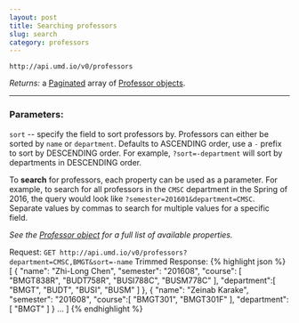 ```yaml
---
layout: post
title: Searching professors
slug: search
category: professors
---
```


`http://api.umd.io/v0/professors`

*Returns:* a [Paginated](/#pagination) array of [Professor objects](#professor_object).

----

### Parameters:

`sort` -- specify the field to sort professors by. Professors can either be sorted by `name` or `department`. Defaults to ASCENDING order, use a `-` prefix to sort by DESCENDING order. For example, `?sort=-department` will sort by departments in DESCENDING order.

To **search** for professors, each property can be used as a parameter. For example, to search for all professors in the `CMSC` department in the Spring of 2016, the query would look like `?semester=201601&department=CMSC`. Separate values by commas to search for multiple values for a specific field.

*See the [Professor object](/#professor_object) for a full list of available properties.*

<!-- EXAMPLE -->

Request: `GET http://api.umd.io/v0/professors?department=CMSC,BMGT&sort=-name`
Trimmed Response:
{% highlight json %}
[
  {
    "name": "Zhi-Long Chen",
    "semester": "201608",
    "course": [
      "BMGT838R",
      "BUDT758R",
      "BUSI788C",
      "BUSM778C"
    ],
    "department":[
      "BMGT",
      "BUDT",
      "BUSI",
      "BUSM"
    ]
  },
  {
    "name": "Zeinab Karake",
    "semester": "201608",
    "course":[
      "BMGT301",
      "BMGT301F"
    ],
    "department":[
      "BMGT"
    ]
  }
  ...
]
{% endhighlight %}

<!-- END -->
